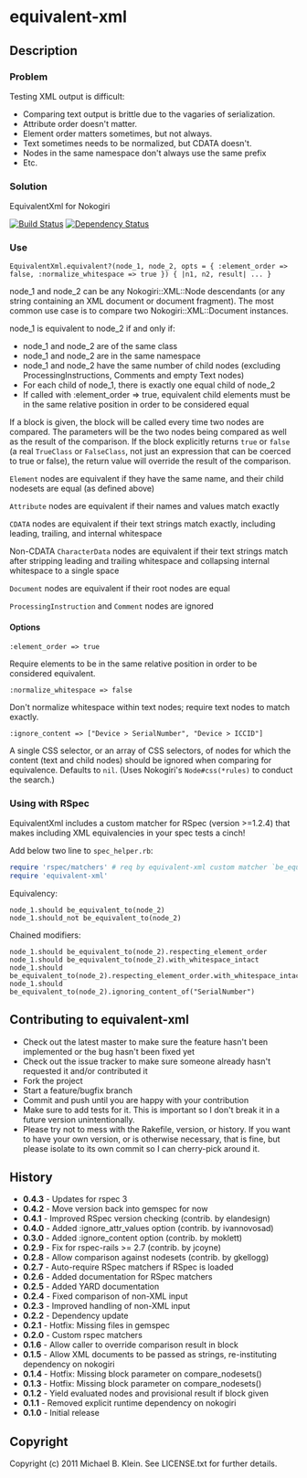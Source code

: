 # equivalent-xml

## Description

### Problem

Testing XML output is difficult:

* Comparing text output is brittle due to the vagaries of serialization.
* Attribute order doesn't matter.
* Element order matters sometimes, but not always. 
* Text sometimes needs to be normalized, but CDATA doesn't.
* Nodes in the same namespace don't always use the same prefix
* Etc.

### Solution

EquivalentXml for Nokogiri

[![Build Status](https://secure.travis-ci.org/mbklein/equivalent-xml.png)](http://travis-ci.org/mbklein/equivalent-xml)
[![Dependency Status](https://gemnasium.com/mbklein/equivalent-xml.png)](https://gemnasium.com/mbklein/equivalent-xml)

### Use
    EquivalentXml.equivalent?(node_1, node_2, opts = { :element_order => false, :normalize_whitespace => true }) { |n1, n2, result| ... }

node_1 and node_2 can be any Nokogiri::XML::Node descendants (or any string 
containing an XML document or document fragment). The most common use case is 
to compare two Nokogiri::XML::Document instances.

node_1 is equivalent to node_2 if and only if:

* node_1 and node_2 are of the same class
* node_1 and node_2 are in the same namespace
* node_1 and node_2 have the same number of child nodes
  (excluding ProcessingInstructions, Comments and empty Text nodes)
* For each child of node_1, there is exactly one equal child of node_2
* If called with :element_order => true, equivalent child elements must be
  in the same relative position in order to be considered equal

If a block is given, the block will be called every time two nodes are compared. The parameters will be 
the two nodes being compared as well as the result of the comparison. If the block explicitly returns 
`true` or `false` (a real `TrueClass` or `FalseClass`, not just an expression that can be coerced to
true or false), the return value will override the result of the comparison.

`Element` nodes are equivalent if they have the same name, and their 
child nodesets are equal (as defined above)

`Attribute` nodes are equivalent if their names and values match exactly

`CDATA` nodes are equivalent if their text strings match exactly,
including leading, trailing, and internal whitespace

Non-CDATA `CharacterData` nodes are equivalent if their text strings 
match after stripping leading and trailing whitespace and collapsing 
internal whitespace to a single space

`Document` nodes are equivalent if their root nodes are equal

`ProcessingInstruction` and `Comment` nodes are ignored

#### Options

    :element_order => true

Require elements to be in the same relative position in order to be
considered equivalent.

    :normalize_whitespace => false

Don't normalize whitespace within text nodes; require text nodes to 
match exactly.

    :ignore_content => ["Device > SerialNumber", "Device > ICCID"]

A single CSS selector, or an array of CSS selectors, of nodes for which the content (text and child
nodes) should be ignored when comparing for equivalence.  Defaults to `nil`.  (Uses Nokogiri's
`Node#css(*rules)` to conduct the search.)

### Using with RSpec

EquivalentXml includes a custom matcher for RSpec (version >=1.2.4) that makes including XML
equivalencies in your spec tests a cinch!

Add below two line to `spec_helper.rb`:

```ruby
require 'rspec/matchers' # req by equivalent-xml custom matcher `be_equivalent_to`
require 'equivalent-xml'
```

Equivalency:

    node_1.should be_equivalent_to(node_2)
    node_1.should_not be_equivalent_to(node_2)

Chained modifiers:

    node_1.should be_equivalent_to(node_2).respecting_element_order
    node_1.should be_equivalent_to(node_2).with_whitespace_intact
    node_1.should be_equivalent_to(node_2).respecting_element_order.with_whitespace_intact
    node_1.should be_equivalent_to(node_2).ignoring_content_of("SerialNumber")

## Contributing to equivalent-xml
 
* Check out the latest master to make sure the feature hasn't been implemented or the bug hasn't been fixed yet
* Check out the issue tracker to make sure someone already hasn't requested it and/or contributed it
* Fork the project
* Start a feature/bugfix branch
* Commit and push until you are happy with your contribution
* Make sure to add tests for it. This is important so I don't break it in a future version unintentionally.
* Please try not to mess with the Rakefile, version, or history. If you want to have your own version, or is 
  otherwise necessary, that is fine, but please isolate to its own commit so I can cherry-pick around it.

## History

- <b>0.4.3</b> - Updates for rspec 3
- <b>0.4.2</b> - Move version back into gemspec for now
- <b>0.4.1</b> - Improved RSpec version checking (contrib. by elandesign)
- <b>0.4.0</b> - Added :ignore_attr_values option (contrib. by ivannovosad)
- <b>0.3.0</b> - Added :ignore_content option (contrib. by moklett)
- <b>0.2.9</b> - Fix for rspec-rails >= 2.7 (contrib. by jcoyne)
- <b>0.2.8</b> - Allow comparison against nodesets (contrib. by gkellogg)
- <b>0.2.7</b> - Auto-require RSpec matchers if RSpec is loaded
- <b>0.2.6</b> - Added documentation for RSpec matchers
- <b>0.2.5</b> - Added YARD documentation
- <b>0.2.4</b> - Fixed comparison of non-XML input
- <b>0.2.3</b> - Improved handling of non-XML input
- <b>0.2.2</b> - Dependency update
- <b>0.2.1</b> - Hotfix: Missing files in gemspec
- <b>0.2.0</b> - Custom rspec matchers
- <b>0.1.6</b> - Allow caller to override comparison result in block
- <b>0.1.5</b> - Allow XML documents to be passed as strings, re-instituting dependency on nokogiri
- <b>0.1.4</b> - Hotfix: Missing block parameter on compare_nodesets()
- <b>0.1.3</b> - Hotfix: Missing block parameter on compare_nodesets()
- <b>0.1.2</b> - Yield evaluated nodes and provisional result if block given
- <b>0.1.1</b> - Removed explicit runtime dependency on nokogiri
- <b>0.1.0</b> - Initial release

## Copyright

Copyright (c) 2011 Michael B. Klein. See LICENSE.txt for further details.


